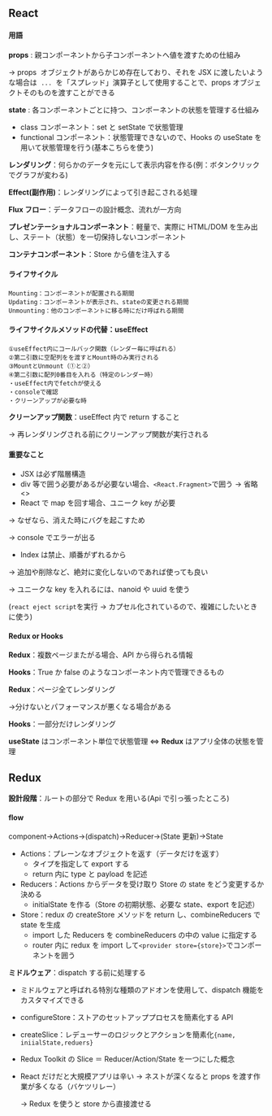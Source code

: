 ## React

#### 用語

**props** : 親コンポーネントから子コンポーネントへ値を渡すための仕組み

&rarr; props  オブジェクトがあらかじめ存在しており、それを JSX に渡したいような場合は  `...`  を「スプレッド」演算子として使用することで、props オブジェクトそのものを渡すことができる

**state** : 各コンポーネントごとに持つ、コンポーネントの状態を管理する仕組み

- class コンポーネント：set と setState で状態管理
- functional コンポーネント：状態管理できないので、Hooks の useState を用いて状態管理を行う(基本こちらを使う)

**レンダリング**：何らかのデータを元にして表示内容を作る(例：ボタンクリックでグラフが変わる)

**Effect(副作用)**：レンダリングによって引き起こされる処理

**Flux フロー**：データフローの設計概念、流れが一方向

**プレゼンテーショナルコンポーネント**：軽量で、実際に HTML/DOM を生み出し、ステート（状態）を一切保持しないコンポーネント

**コンテナコンポーネント**：Store から値を注入する

#### ライフサイクル

    Mounting：コンポーネントが配置される期間
    Updating：コンポーネントが表示され、stateの変更される期間
    Unmounting：他のコンポーネントに移る時にだけ呼ばれる期間

#### ライフサイクルメソッドの代替：useEffect

    ①useEffect内にコールバック関数（レンダー毎に呼ばれる）
    ②第二引数に空配列をを渡すとMount時のみ実行される
    ③MountとUnmount（①と②）
    ④第二引数に配列0番目を入れる（特定のレンダー時）
    ・useEffect内でfetchが使える
    ・consoleで確認
    ・クリーンアップが必要な時

**クリーンアップ関数**：useEffect 内で return すること

&rarr; 再レンダリングされる前にクリーンアップ関数が実行される

#### 重要なこと

- JSX は必ず階層構造
- div 等で囲う必要があるが必要ない場合、`<React.Fragment>`で囲う
  &rarr; 省略<>
- React で map を回す場合、ユニーク key が必要

&rarr; なぜなら、消えた時にバグを起こすため

&rarr; console でエラーが出る

- Index は禁止、順番がずれるから

&rarr; 追加や削除など、絶対に変化しないのであれば使っても良い

&rarr; ユニークな key を入れるには、nanoid や uuid を使う

(`react eject script`を実行 → カプセル化されているので、複雑にしたいときに使う)

#### Redux or Hooks

**Redux**：複数ページまたがる場合、API から得られる情報

**Hooks**：True か false のようなコンポーネント内で管理できるもの

**Redux**：ページ全てレンダリング

&rarr;分けないとパフォーマンスが悪くなる場合がある

**Hooks**：一部分だけレンダリング

**useState** はコンポーネント単位で状態管理 &hArr; **Redux** はアプリ全体の状態を管理

## Redux

**設計段階**：ルートの部分で Redux を用いる(Api で引っ張ったところ)

#### flow

component&rarr;Actions&rarr;(dispatch)&rarr;Reducer&rarr;(State 更新)&rarr;State

- Actions：プレーンなオブジェクトを返す（データだけを返す）
  - タイプを指定して export する
  - return 内に type と payload を記述
- Reducers：Actions からデータを受け取り Store の state をどう変更するか決める
  - initialState を作る（Store の初期状態、必要な state、export を記述）
- Store：redux の createStore メソッドを return し、combineReducers で state を生成
  - import した Reducers を combineReducers の中の value に指定する
  - router 内に redux を import して`<provider store={store}>`でコンポーネントを囲う

**ミドルウェア**：dispatch する前に処理する

- ミドルウェアと呼ばれる特別な種類のアドオンを使用して、dispatch 機能をカスタマイズできる

- configureStore：ストアのセットアッププロセスを簡素化する API
- createSlice：レデューサーのロジックとアクションを簡素化`{name, iniialState,reduers}`

- Redux Toolkit の Slice ＝ Reducer/Action/State を一つにした概念

- React だけだと大規模アプリは辛い
  &rarr; ネストが深くなると props を渡す作業が多くなる（バケツリレー）

  &rarr; Redux を使うと store から直接渡せる

